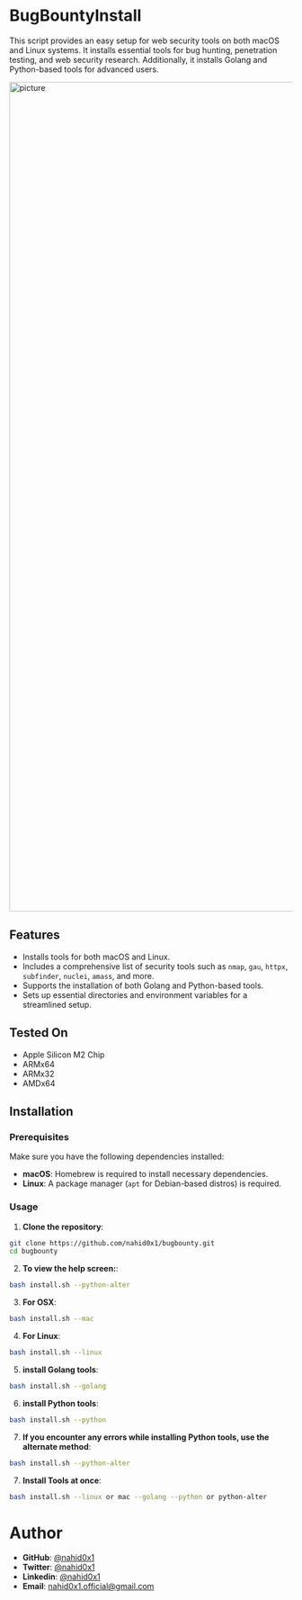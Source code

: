 # BugBountyInstall

This script provides an easy setup for web security tools on both macOS and Linux systems. It installs essential tools for bug hunting, penetration testing, and web security research. Additionally, it installs Golang and Python-based tools for advanced users.

<img width="1475" alt="picture" src="https://github.com/user-attachments/assets/85164089-85cf-4a07-8e77-4215dbac9580" />


## Features

- Installs tools for both macOS and Linux.
- Includes a comprehensive list of security tools such as `nmap`, `gau`, `httpx`, `subfinder`, `nuclei`, `amass`, and more.
- Supports the installation of both Golang and Python-based tools.
- Sets up essential directories and environment variables for a streamlined setup.

## Tested On
- Apple Silicon M2 Chip
- ARMx64
- ARMx32
- AMDx64

## Installation

### Prerequisites

Make sure you have the following dependencies installed:
- **macOS**: Homebrew is required to install necessary dependencies.
- **Linux**: A package manager (`apt` for Debian-based distros) is required.

### Usage

1. **Clone the repository**:

```bash
git clone https://github.com/nahid0x1/bugbounty.git
cd bugbounty
```

2. **To view the help screen:**:
```bash
bash install.sh --python-alter
```

3. **For OSX**:
```bash
bash install.sh --mac
```

4. **For Linux**:
```bash
bash install.sh --linux
```

5. **install Golang tools**:
```bash
bash install.sh --golang
```

6. **install Python tools**:
```bash
bash install.sh --python
```

7. **If you encounter any errors while installing Python tools, use the alternate method**:
```bash
bash install.sh --python-alter
```

7. **Install Tools at once**:
```bash
bash install.sh --linux or mac --golang --python or python-alter
```

# Author
- **GitHub**: [@nahid0x1](https://github.com/nahid0x1)
- **Twitter**: [@nahid0x1](https://x.com/nahid0x1)
- **Linkedin**: [@nahid0x1](https://www.linkedin.com/in/nahid0x1)
- **Email**: [nahid0x1.official@gmail.com](mailto:nahid0x1.official@gmail.com)
